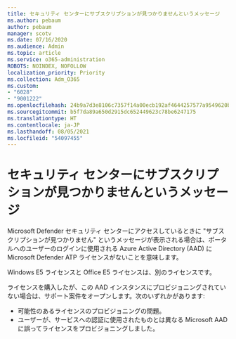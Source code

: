 ```yaml
---
title: セキュリティ センターにサブスクリプションが見つかりませんというメッセージ
ms.author: pebaum
author: pebaum
manager: scotv
ms.date: 07/16/2020
ms.audience: Admin
ms.topic: article
ms.service: o365-administration
ROBOTS: NOINDEX, NOFOLLOW
localization_priority: Priority
ms.collection: Adm_O365
ms.custom:
- "6028"
- "9001222"
ms.openlocfilehash: 24b9a7d3e8106c7357f14a00ecb192af4644257577a9549620b6e8b11b6f90d0
ms.sourcegitcommit: b5f7da89a650d2915dc652449623c78be6247175
ms.translationtype: HT
ms.contentlocale: ja-JP
ms.lasthandoff: 08/05/2021
ms.locfileid: "54097455"
---
```

# <a name="no-subscriptions-found-message-in-the-security-center"></a>セキュリティ センターにサブスクリプションが見つかりませんというメッセージ

Microsoft Defender セキュリティ センターにアクセスしているときに "サブスクリプションが見つかりません" というメッセージが表示される場合は、ポータルへのユーザーのログインに使用される Azure Active Directory (AAD) に Microsoft Defender ATP ライセンスがないことを意味します。  

Windows E5 ライセンスと Office E5 ライセンスは、別のライセンスです。

ライセンスを購入したが、この AAD インスタンスにプロビジョニングされていない場合は、サポート案件をオープンします。次のいずれかがあります: <br/>
-   可能性のあるライセンスのプロビジョニングの問題。<br/>
-   ユーザーが、サービスへの認証に使用されたものとは異なる Microsoft AAD に誤ってライセンスをプロビジョニングしました。